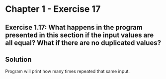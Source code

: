 # Chapter 1 - Exercise 17

## Exercise 1.17: What happens in the program presented in this section if the input values are all equal? What if there are no duplicated values?

## Solution

Program will print how many times repeated that same input.
